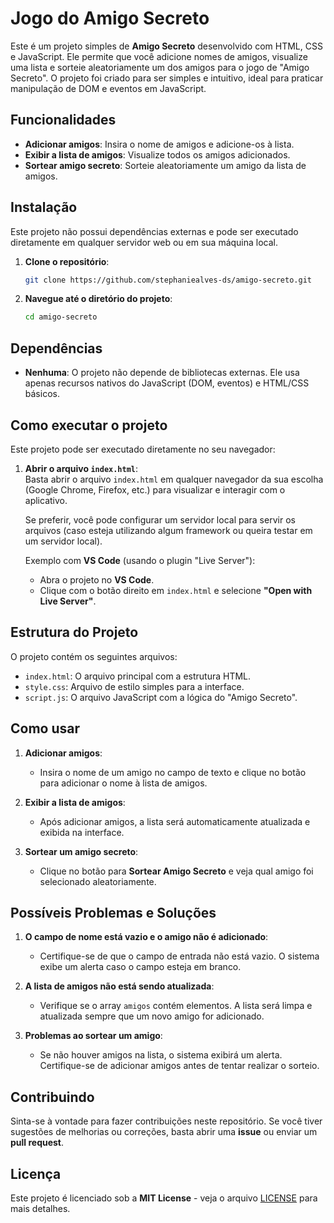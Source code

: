 # Jogo do Amigo Secreto
Este é um projeto simples de **Amigo Secreto** desenvolvido com HTML, CSS e JavaScript. Ele permite que você adicione nomes de amigos, visualize uma lista e sorteie aleatoriamente um dos amigos para o jogo de "Amigo Secreto". O projeto foi criado para ser simples e intuitivo, ideal para praticar manipulação de DOM e eventos em JavaScript.

## Funcionalidades

- **Adicionar amigos**: Insira o nome de amigos e adicione-os à lista.
- **Exibir a lista de amigos**: Visualize todos os amigos adicionados.
- **Sortear amigo secreto**: Sorteie aleatoriamente um amigo da lista de amigos.

## Instalação

Este projeto não possui dependências externas e pode ser executado diretamente em qualquer servidor web ou em sua máquina local.

1. **Clone o repositório**:

    ```bash
    git clone https://github.com/stephaniealves-ds/amigo-secreto.git
    ```

2. **Navegue até o diretório do projeto**:

    ```bash
    cd amigo-secreto
    ```

## Dependências

- **Nenhuma**: O projeto não depende de bibliotecas externas. Ele usa apenas recursos nativos do JavaScript (DOM, eventos) e HTML/CSS básicos.

## Como executar o projeto

Este projeto pode ser executado diretamente no seu navegador:

1. **Abrir o arquivo `index.html`**:  
    Basta abrir o arquivo `index.html` em qualquer navegador da sua escolha (Google Chrome, Firefox, etc.) para visualizar e interagir com o aplicativo.

    Se preferir, você pode configurar um servidor local para servir os arquivos (caso esteja utilizando algum framework ou queira testar em um servidor local).

    Exemplo com **VS Code** (usando o plugin "Live Server"):
    - Abra o projeto no **VS Code**.
    - Clique com o botão direito em `index.html` e selecione **"Open with Live Server"**.

## Estrutura do Projeto

O projeto contém os seguintes arquivos:

- `index.html`: O arquivo principal com a estrutura HTML.
- `style.css`: Arquivo de estilo simples para a interface.
- `script.js`: O arquivo JavaScript com a lógica do "Amigo Secreto".

## Como usar

1. **Adicionar amigos**:
    - Insira o nome de um amigo no campo de texto e clique no botão para adicionar o nome à lista de amigos.

2. **Exibir a lista de amigos**:
    - Após adicionar amigos, a lista será automaticamente atualizada e exibida na interface.

3. **Sortear um amigo secreto**:
    - Clique no botão para **Sortear Amigo Secreto** e veja qual amigo foi selecionado aleatoriamente.

## Possíveis Problemas e Soluções

1. **O campo de nome está vazio e o amigo não é adicionado**:
    - Certifique-se de que o campo de entrada não está vazio. O sistema exibe um alerta caso o campo esteja em branco.

2. **A lista de amigos não está sendo atualizada**:
    - Verifique se o array `amigos` contém elementos. A lista será limpa e atualizada sempre que um novo amigo for adicionado.

3. **Problemas ao sortear um amigo**:
    - Se não houver amigos na lista, o sistema exibirá um alerta. Certifique-se de adicionar amigos antes de tentar realizar o sorteio.

## Contribuindo

Sinta-se à vontade para fazer contribuições neste repositório. Se você tiver sugestões de melhorias ou correções, basta abrir uma **issue** ou enviar um **pull request**.

## Licença

Este projeto é licenciado sob a **MIT License** - veja o arquivo [LICENSE](LICENSE) para mais detalhes.

